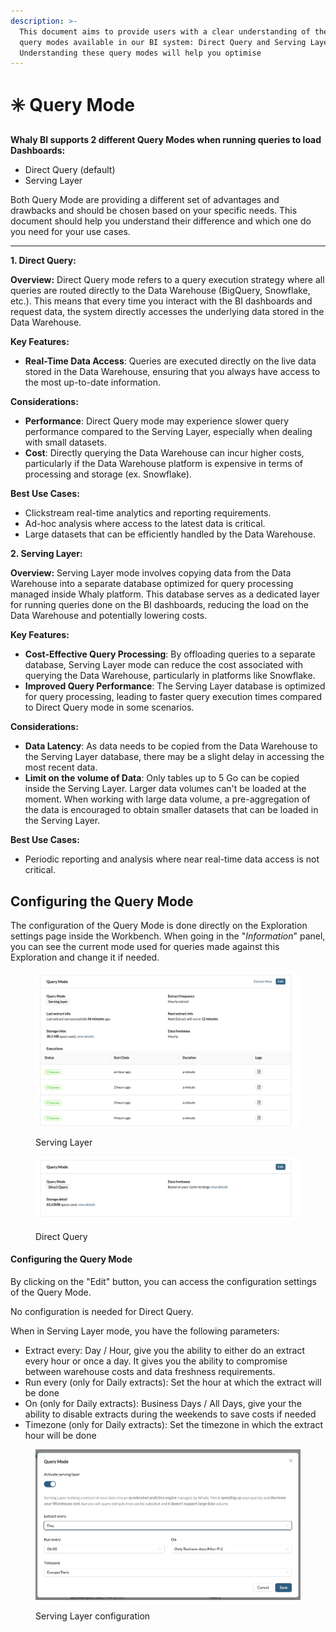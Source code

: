 ```yaml
---
description: >-
  This document aims to provide users with a clear understanding of the two
  query modes available in our BI system: Direct Query and Serving Layer.
  Understanding these query modes will help you optimise
---
```


# ✳️ Query Mode

**Whaly BI supports 2 different Query Modes when running queries to load Dashboards:**

* Direct Query (default)
* Serving Layer

Both Query Mode are providing a different set of advantages and drawbacks and should be chosen based on your specific needs. This document should help you understand their difference and which one do you need for your use cases.

***

**1. Direct Query:**

**Overview:** Direct Query mode refers to a query execution strategy where all queries are routed directly to the Data Warehouse (BigQuery, Snowflake, etc.). This means that every time you interact with the BI dashboards and request data, the system directly accesses the underlying data stored in the Data Warehouse.

**Key Features:**

* **Real-Time Data Access**: Queries are executed directly on the live data stored in the Data Warehouse, ensuring that you always have access to the most up-to-date information.

**Considerations:**

* **Performance**: Direct Query mode may experience slower query performance compared to the Serving Layer, especially when dealing with small datasets.
* **Cost**: Directly querying the Data Warehouse can incur higher costs, particularly if the Data Warehouse platform is expensive in terms of processing and storage (ex. Snowflake).

**Best Use Cases:**

* Clickstream real-time analytics and reporting requirements.
* Ad-hoc analysis where access to the latest data is critical.
* Large datasets that can be efficiently handled by the Data Warehouse.

**2. Serving Layer:**

**Overview:** Serving Layer mode involves copying data from the Data Warehouse into a separate database optimized for query processing managed inside Whaly platform. This database serves as a dedicated layer for running queries done on the BI dashboards, reducing the load on the Data Warehouse and potentially lowering costs.

**Key Features:**

* **Cost-Effective Query Processing**: By offloading queries to a separate database, Serving Layer mode can reduce the cost associated with querying the Data Warehouse, particularly in platforms like Snowflake.
* **Improved Query Performance**: The Serving Layer database is optimized for query processing, leading to faster query execution times compared to Direct Query mode in some scenarios.

**Considerations:**

* **Data Latency**: As data needs to be copied from the Data Warehouse to the Serving Layer database, there may be a slight delay in accessing the most recent data.
* **Limit on the volume of Data**: Only tables up to 5 Go can be copied inside the Serving Layer. Larger data volumes can't be loaded at the moment. When working with large data volume, a pre-aggregation of the data is encouraged to obtain smaller datasets that can be loaded in the Serving Layer.

**Best Use Cases:**

* Periodic reporting and analysis where near real-time data access is not critical.

## Configuring the Query Mode

The configuration of the Query Mode is done directly on the Exploration settings page inside the Workbench. When going in the "_Information_" panel, you can see the current mode used for queries made against this Exploration and change it if needed.

<figure><img src="../.gitbook/assets/image (4).png" alt=""><figcaption><p>Serving Layer</p></figcaption></figure>

<figure><img src="../.gitbook/assets/image (19).png" alt=""><figcaption><p>Direct Query</p></figcaption></figure>

#### Configuring the Query Mode

By clicking on the "Edit" button, you can access the configuration settings of the Query Mode.&#x20;

No configuration is needed for Direct Query.

When in Serving Layer mode, you have the following parameters:

* Extract every: Day / Hour, give you the ability to either do an extract every hour or once a day. It gives you the ability to compromise between warehouse costs and data freshness requirements.
* Run every (only for Daily extracts): Set the hour at which the extract will be done
* On (only for Daily extracts): Business Days / All Days, give your the ability to disable extracts during the weekends to save costs if needed
* Timezone (only for Daily extracts): Set the timezone in which the extract hour will be done

<figure><img src="../.gitbook/assets/image (21).png" alt=""><figcaption><p>Serving Layer configuration</p></figcaption></figure>
